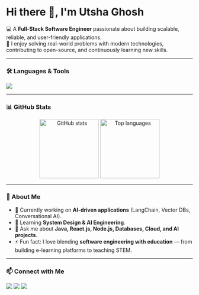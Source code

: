 # Hi there 👋, I'm Utsha Ghosh  

💻 A **Full-Stack Software Engineer** passionate about building scalable, reliable, and user-friendly applications.  
🚀 I enjoy solving real-world problems with modern technologies, contributing to open-source, and continuously learning new skills.  

---

### 🛠️ Languages & Tools
<p align="left">
  <img src="https://skillicons.dev/icons?i=html,css,js,ts,react,nextjs,nodejs,express,java,mysql,mongodb,aws,docker,kubernetes,git,figma&perline=8" />
</p>

---

### 📊 GitHub Stats
<p align="center">
  <img src="https://github-readme-stats.vercel.app/api?username=Utsaghosh15&show_icons=true&theme=tokyonight" alt="GitHub stats" height="160"/>
  <img src="https://github-readme-stats.vercel.app/api/top-langs/?username=Utsaghosh15&layout=compact&theme=tokyonight" alt="Top languages" height="160"/>
</p>

---

### 🌱 About Me
- 🔭 Currently working on **AI-driven applications** (LangChain, Vector DBs, Conversational AI).  
- 🌱 Learning **System Design & AI Engineering**.  
- 💬 Ask me about **Java, React.js, Node.js, Databases, Cloud, and AI projects**.  
- ⚡ Fun fact: I love blending **software engineering with education** — from building e-learning platforms to teaching STEM.  

---

### 📫 Connect with Me
<p align="left">
  <a href="https://www.linkedin.com/in/utshaghosh" target="_blank"><img src="https://img.shields.io/badge/LinkedIn-blue?logo=linkedin&logoColor=white" /></a>
  <a href="mailto:utshaghosh15@gmail.com"><img src="https://img.shields.io/badge/Gmail-red?logo=gmail&logoColor=white" /></a>
  <a href="https://medium.com/@utshaghosh15" target="_blank"><img src="https://img.shields.io/badge/Medium-black?logo=medium&logoColor=white" /></a>
</p>
